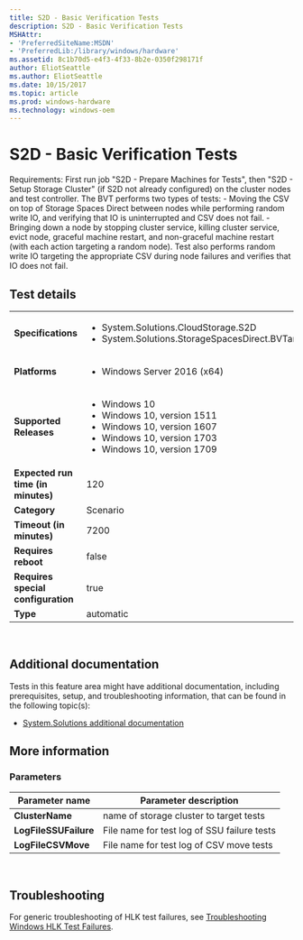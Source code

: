 ```yaml
---
title: S2D - Basic Verification Tests
description: S2D - Basic Verification Tests
MSHAttr:
- 'PreferredSiteName:MSDN'
- 'PreferredLib:/library/windows/hardware'
ms.assetid: 8c1b70d5-e4f3-4f33-8b2e-0350f298171f
author: EliotSeattle
ms.author: EliotSeattle
ms.date: 10/15/2017
ms.topic: article
ms.prod: windows-hardware
ms.technology: windows-oem
---
```


# <span id="p_hlk_test.68fd59d3-afe9-4a68-8c9d-ed2c69f6a070"></span>S2D - Basic Verification Tests


Requirements: First run job "S2D - Prepare Machines for Tests", then "S2D - Setup Storage Cluster" (if S2D not already configured) on the cluster nodes and test controller. The BVT performs two types of tests: - Moving the CSV on top of Storage Spaces Direct between nodes while performing random write IO, and verifying that IO is uninterrupted and CSV does not fail. - Bringing down a node by stopping cluster service, killing cluster service, evict node, graceful machine restart, and non-graceful machine restart (with each action targeting a random node). Test also performs random write IO targeting the appropriate CSV during node failures and verifies that IO does not fail.

## Test details
|||
|---|---|
| **Specifications**  | <ul><li>System.Solutions.CloudStorage.S2D</li><li>System.Solutions.StorageSpacesDirect.BVTandStress</li></ul> |  
| **Platforms**   | <ul><li>Windows Server 2016 (x64)</li></ul> |
| **Supported Releases** | <ul><li>Windows 10</li><li>Windows 10, version 1511</li><li>Windows 10, version 1607</li><li>Windows 10, version 1703</li><li>Windows 10, version 1709</li></ul> |
|**Expected run time (in minutes)**| 120 |
|**Category**| Scenario |
|**Timeout (in minutes)**| 7200 |
|**Requires reboot**| false |
|**Requires special configuration**| true |
|**Type**| automatic |

 

## <span id="Additional_documentation"></span><span id="additional_documentation"></span><span id="ADDITIONAL_DOCUMENTATION"></span>Additional documentation


Tests in this feature area might have additional documentation, including prerequisites, setup, and troubleshooting information, that can be found in the following topic(s):

-   [System.Solutions additional documentation](system-solutions-additional-documentation.md)

## <span id="More_information"></span><span id="more_information"></span><span id="MORE_INFORMATION"></span>More information


### <span id="Parameters"></span><span id="parameters"></span><span id="PARAMETERS"></span>Parameters

| Parameter name        | Parameter description                       |
|-----------------------|---------------------------------------------|
| **ClusterName**       | name of storage cluster to target tests     |
| **LogFileSSUFailure** | File name for test log of SSU failure tests |
| **LogFileCSVMove**    | File name for test log of CSV move tests    |

 

## <span id="Troubleshooting"></span><span id="troubleshooting"></span><span id="TROUBLESHOOTING"></span>Troubleshooting


For generic troubleshooting of HLK test failures, see [Troubleshooting Windows HLK Test Failures](..\user\troubleshooting-windows-hlk-test-failures.md).

 

 






